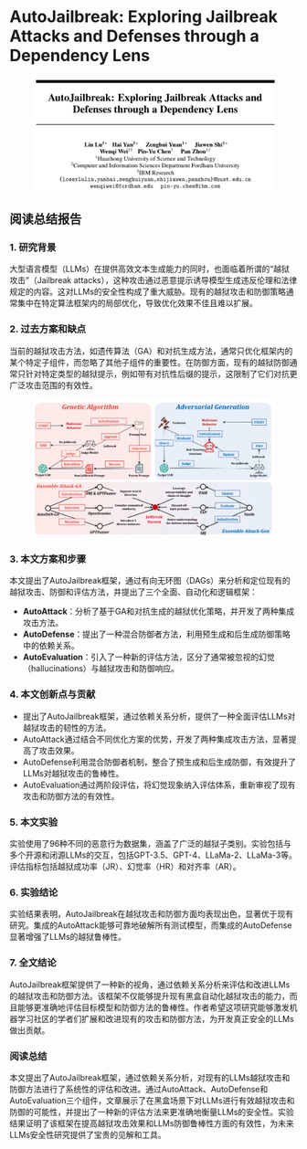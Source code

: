 # AutoJailbreak: Exploring Jailbreak Attacks and Defenses through a Dependency Lens

<figure><img src="../.gitbook/assets/image (9) (1).png" alt=""><figcaption></figcaption></figure>

## 阅读总结报告

### 1. 研究背景

大型语言模型（LLMs）在提供高效文本生成能力的同时，也面临着所谓的“越狱攻击”（Jailbreak attacks），这种攻击通过恶意提示诱导模型生成违反伦理和法律规定的内容。这对LLMs的安全性构成了重大威胁。现有的越狱攻击和防御策略通常集中在特定算法框架内的局部优化，导致优化效果不佳且难以扩展。

### 2. 过去方案和缺点

当前的越狱攻击方法，如遗传算法（GA）和对抗生成方法，通常只优化框架内的某个特定子组件，而忽略了其他子组件的重要性。在防御方面，现有的越狱防御通常只针对特定类型的越狱提示，例如带有对抗性后缀的提示，这限制了它们对抗更广泛攻击范围的有效性。

<figure><img src="../.gitbook/assets/image (10) (1).png" alt=""><figcaption></figcaption></figure>

### 3. 本文方案和步骤

本文提出了AutoJailbreak框架，通过有向无环图（DAGs）来分析和定位现有的越狱攻击、防御和评估方法，并提出了三个全面、自动化和逻辑框架：

* **AutoAttack**：分析了基于GA和对抗生成的越狱优化策略，并开发了两种集成攻击方法。
* **AutoDefense**：提出了一种混合防御者方法，利用预生成和后生成防御策略中的依赖关系。
* **AutoEvaluation**：引入了一种新的评估方法，区分了通常被忽视的幻觉（hallucinations）与越狱攻击和防御响应。

### 4. 本文创新点与贡献

* 提出了AutoJailbreak框架，通过依赖关系分析，提供了一种全面评估LLMs对越狱攻击的韧性的方法。
* AutoAttack通过结合不同优化方案的优势，开发了两种集成攻击方法，显著提高了攻击效果。
* AutoDefense利用混合防御者机制，整合了预生成和后生成防御，有效提升了LLMs对越狱攻击的鲁棒性。
* AutoEvaluation通过两阶段评估，将幻觉现象纳入评估体系，重新审视了现有攻击和防御方法的有效性。

### 5. 本文实验

实验使用了96种不同的恶意行为数据集，涵盖了广泛的越狱子类别。实验包括与多个开源和闭源LLMs的交互，包括GPT-3.5、GPT-4、LLaMa-2、LLaMa-3等。评估指标包括越狱成功率（JR）、幻觉率（HR）和对齐率（AR）。

### 6. 实验结论

实验结果表明，AutoJailbreak在越狱攻击和防御方面均表现出色，显著优于现有研究。集成的AutoAttack能够可靠地破解所有测试模型，而集成的AutoDefense显著增强了LLMs的越狱鲁棒性。

### 7. 全文结论

AutoJailbreak框架提供了一种新的视角，通过依赖关系分析来评估和改进LLMs的越狱攻击和防御方法。该框架不仅能够提升现有黑盒自动化越狱攻击的能力，而且能够更准确地评估目标模型和防御方法的鲁棒性。作者希望这项研究能够激发机器学习社区的学者们扩展和改进现有的攻击和防御方法，为开发真正安全的LLMs做出贡献。

### 阅读总结

本文提出了AutoJailbreak框架，通过依赖关系分析，对现有的LLMs越狱攻击和防御方法进行了系统性的评估和改进。通过AutoAttack、AutoDefense和AutoEvaluation三个组件，文章展示了在黑盒场景下对LLMs进行有效越狱攻击和防御的可能性，并提出了一种新的评估方法来更准确地衡量LLMs的安全性。实验结果证明了该框架在提高越狱攻击效果和LLMs防御鲁棒性方面的有效性，为未来LLMs安全性研究提供了宝贵的见解和工具。
